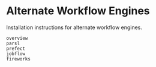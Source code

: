 # Alternate Workflow Engines

Installation instructions for alternate workflow engines.

```{toctree}
overview
parsl
prefect
jobflow
fireworks
```
